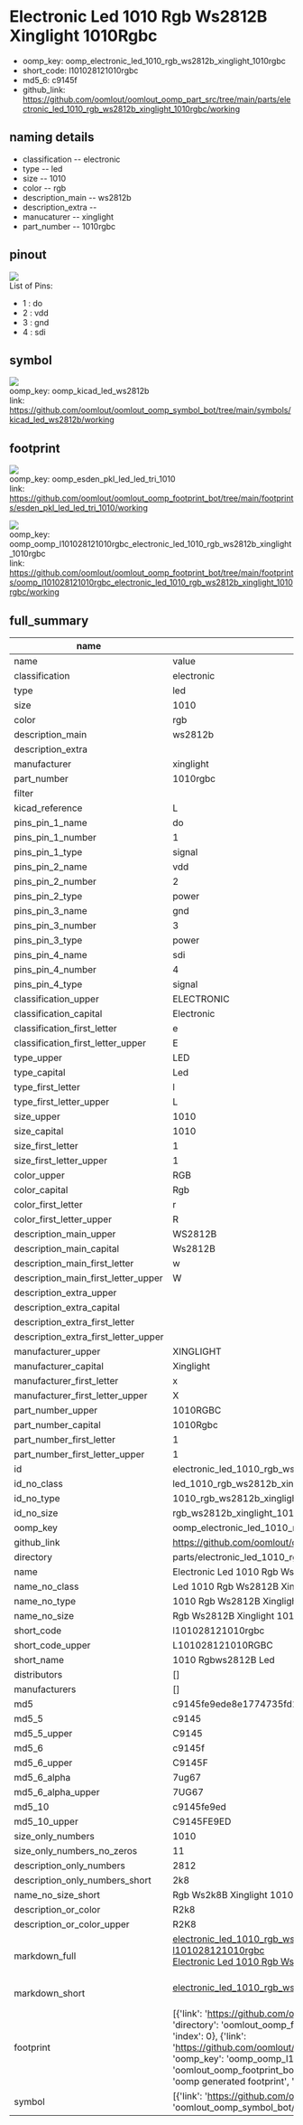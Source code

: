 # Electronic Led 1010 Rgb Ws2812B Xinglight 1010Rgbc

  
* oomp_key: oomp_electronic_led_1010_rgb_ws2812b_xinglight_1010rgbc 
* short_code: l101028121010rgbc
* md5_6: c9145f  
* github_link: https://github.com/oomlout/oomlout_oomp_part_src/tree/main/parts/electronic_led_1010_rgb_ws2812b_xinglight_1010rgbc/working  
## naming details
* classification -- electronic
* type -- led
* size -- 1010
* color -- rgb
* description_main -- ws2812b
* description_extra -- 
* manucaturer -- xinglight
* part_number -- 1010rgbc
## pinout
![](working_pinout_600.png)  
List of Pins:

* 1 : do
* 2 : vdd
* 3 : gnd
* 4 : sdi


## symbol

![](symbol/{index}/working/working_600.png)  
oomp_key: oomp_kicad_led_ws2812b  
link: https://github.com/oomlout/oomlout_oomp_symbol_bot/tree/main/symbols/kicad_led_ws2812b/working  

## footprint

![](footprint/{index}/working/working_600.png)  
oomp_key: oomp_esden_pkl_led_led_tri_1010  
link: https://github.com/oomlout/oomlout_oomp_footprint_bot/tree/main/footprints/esden_pkl_led_led_tri_1010/working  

![](footprint/{index}/working/working_600.png)  
oomp_key: oomp_oomp_l101028121010rgbc_electronic_led_1010_rgb_ws2812b_xinglight_1010rgbc  
link: https://github.com/oomlout/oomlout_oomp_footprint_bot/tree/main/footprints/oomp_l101028121010rgbc_electronic_led_1010_rgb_ws2812b_xinglight_1010rgbc/working  

## full_summary
| name | value | 
| --- | --- | 
| name | value | 
| classification | electronic | 
| type | led | 
| size | 1010 | 
| color | rgb | 
| description_main | ws2812b | 
| description_extra |  | 
| manufacturer | xinglight | 
| part_number | 1010rgbc | 
| filter |  | 
| kicad_reference | L | 
| pins_pin_1_name | do | 
| pins_pin_1_number | 1 | 
| pins_pin_1_type | signal | 
| pins_pin_2_name | vdd | 
| pins_pin_2_number | 2 | 
| pins_pin_2_type | power | 
| pins_pin_3_name | gnd | 
| pins_pin_3_number | 3 | 
| pins_pin_3_type | power | 
| pins_pin_4_name | sdi | 
| pins_pin_4_number | 4 | 
| pins_pin_4_type | signal | 
| classification_upper | ELECTRONIC | 
| classification_capital | Electronic | 
| classification_first_letter | e | 
| classification_first_letter_upper | E | 
| type_upper | LED | 
| type_capital | Led | 
| type_first_letter | l | 
| type_first_letter_upper | L | 
| size_upper | 1010 | 
| size_capital | 1010 | 
| size_first_letter | 1 | 
| size_first_letter_upper | 1 | 
| color_upper | RGB | 
| color_capital | Rgb | 
| color_first_letter | r | 
| color_first_letter_upper | R | 
| description_main_upper | WS2812B | 
| description_main_capital | Ws2812B | 
| description_main_first_letter | w | 
| description_main_first_letter_upper | W | 
| description_extra_upper |  | 
| description_extra_capital |  | 
| description_extra_first_letter |  | 
| description_extra_first_letter_upper |  | 
| manufacturer_upper | XINGLIGHT | 
| manufacturer_capital | Xinglight | 
| manufacturer_first_letter | x | 
| manufacturer_first_letter_upper | X | 
| part_number_upper | 1010RGBC | 
| part_number_capital | 1010Rgbc | 
| part_number_first_letter | 1 | 
| part_number_first_letter_upper | 1 | 
| id | electronic_led_1010_rgb_ws2812b_xinglight_1010rgbc | 
| id_no_class | led_1010_rgb_ws2812b_xinglight_1010rgbc | 
| id_no_type | 1010_rgb_ws2812b_xinglight_1010rgbc | 
| id_no_size | rgb_ws2812b_xinglight_1010rgbc | 
| oomp_key | oomp_electronic_led_1010_rgb_ws2812b_xinglight_1010rgbc | 
| github_link | https://github.com/oomlout/oomlout_oomp_part_src/tree/main/parts/electronic_led_1010_rgb_ws2812b_xinglight_1010rgbc/working | 
| directory | parts/electronic_led_1010_rgb_ws2812b_xinglight_1010rgbc | 
| name | Electronic Led 1010 Rgb Ws2812B Xinglight 1010Rgbc | 
| name_no_class | Led 1010 Rgb Ws2812B Xinglight 1010Rgbc | 
| name_no_type | 1010 Rgb Ws2812B Xinglight 1010Rgbc | 
| name_no_size | Rgb Ws2812B Xinglight 1010Rgbc | 
| short_code | l101028121010rgbc | 
| short_code_upper | L101028121010RGBC | 
| short_name | 1010 Rgbws2812B Led | 
| distributors | [] | 
| manufacturers | [] | 
| md5 | c9145fe9ede8e1774735fd150a6d82f7 | 
| md5_5 | c9145 | 
| md5_5_upper | C9145 | 
| md5_6 | c9145f | 
| md5_6_upper | C9145F | 
| md5_6_alpha | 7ug67 | 
| md5_6_alpha_upper | 7UG67 | 
| md5_10 | c9145fe9ed | 
| md5_10_upper | C9145FE9ED | 
| size_only_numbers | 1010 | 
| size_only_numbers_no_zeros | 11 | 
| description_only_numbers | 2812 | 
| description_only_numbers_short | 2k8 | 
| name_no_size_short | Rgb Ws2k8B Xinglight 1010Rgbc | 
| description_or_color | R2k8 | 
| description_or_color_upper | R2K8 | 
| markdown_full | [electronic_led_1010_rgb_ws2812b_xinglight_1010rgbc](https://github.com/oomlout/oomlout_oomp_part_src/tree/main/parts/electronic_led_1010_rgb_ws2812b_xinglight_1010rgbc/working)<br>[l101028121010rgbc](https://github.com/oomlout/oomlout_oomp_part_src/tree/main/parts/electronic_led_1010_rgb_ws2812b_xinglight_1010rgbc/working)<br>[Electronic Led 1010 Rgb Ws2812B Xinglight 1010Rgbc](https://github.com/oomlout/oomlout_oomp_part_src/tree/main/parts/electronic_led_1010_rgb_ws2812b_xinglight_1010rgbc/working)<br><br> | 
| markdown_short | [electronic_led_1010_rgb_ws2812b_xinglight_1010rgbc](https://github.com/oomlout/oomlout_oomp_part_src/tree/main/parts/electronic_led_1010_rgb_ws2812b_xinglight_1010rgbc/working)<br><br> | 
| footprint | [{'link': 'https://github.com/oomlout/oomlout_oomp_footprint_bot/tree/main/foootprntss/esden_pkl_led_led_tri_1010', 'oomp_key': 'oomp_esden_pkl_led_led_tri_1010', 'directory': 'oomlout_oomp_footprint_bot/footprints/esden_pkl_led_led_tri_1010//working/working.kicad_mod', 'note': 'source footprint esden_pkl_led_led_tri_1010', 'index': 0}, {'link': 'https://github.com/oomlout/oomlout_oomp_footprint_bot/tree/main/foootprntss/oomp_l101028121010rgbc_electronic_led_1010_rgb_ws2812b_xinglight_1010rgbc', 'oomp_key': 'oomp_oomp_l101028121010rgbc_electronic_led_1010_rgb_ws2812b_xinglight_1010rgbc', 'directory': 'oomlout_oomp_footprint_bot/footprints/oomp_l101028121010rgbc_electronic_led_1010_rgb_ws2812b_xinglight_1010rgbc//working/working.kicad_mod', 'note': 'oomp generated footprint', 'index': 1}] | 
| symbol | [{'link': 'https://github.com/oomlout/oomlout_oomp_symbol_bot/tree/main/symbols/kicad_led_ws2812b', 'oomp_key': 'oomp_kicad_led_ws2812b', 'directory': 'oomlout_oomp_symbol_bot/symbols/kicad_led_ws2812b//working/working.kicad_sym', 'index': 0}] | 
